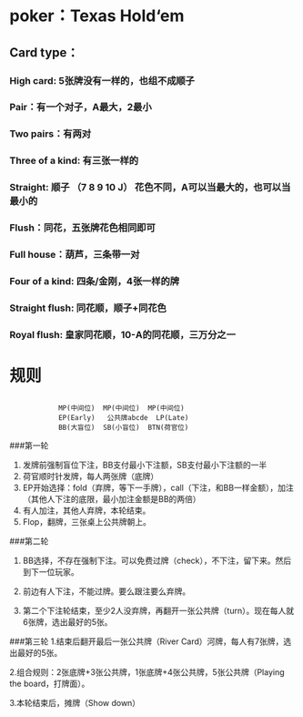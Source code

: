 # poker：Texas Hold‘em
## Card type：
### High card: 5张牌没有一样的，也组不成顺子
### Pair：有一个对子，A最大，2最小 
### Two pairs：有两对
### Three of a kind: 有三张一样的
### Straight: 顺子 （7 8 9 10 J） 花色不同，A可以当最大的，也可以当最小的
### Flush：同花，五张牌花色相同即可
### Full house：葫芦，三条带一对
### Four of a kind: 四条/金刚，4张一样的牌
### Straight flush: 同花顺，顺子+同花色
### Royal flush: 皇家同花顺，10-A的同花顺，三万分之一



# 规则

##  
                MP(中间位)  MP(中间位)  MP(中间位) 
                EP(Early)   公共牌abcde  LP(Late)
                BB(大盲位)  SB(小盲位)  BTN(荷官位)

###第一轮
1. 发牌前强制盲位下注，BB支付最小下注额，SB支付最小下注额的一半
2. 荷官顺时针发牌，每人两张牌（底牌）
3. EP开始选择：fold（弃牌，等下一手牌），call（下注，和BB一样金额），加注（其他人下注的底限，最小加注金额是BB的两倍）
4. 有人加注，其他人弃牌，本轮结束。
5. Flop，翻牌，三张桌上公共牌朝上。

###第二轮
1. BB选择，不存在强制下注。可以免费过牌（check），不下注，留下来。然后到下一位玩家。

2. 前边有人下注，不能过牌。要么跟注要么弃牌。

3. 第二个下注轮结束，至少2人没弃牌，再翻开一张公共牌（turn）。现在每人就6张牌，选出最好的5张。

###第三轮
1.结束后翻开最后一张公共牌（River Card）河牌，每人有7张牌，选出最好的5张。

2.组合规则：2张底牌+3张公共牌，1张底牌+4张公共牌，5张公共牌（Playing the board，打牌面）。

3.本轮结束后，摊牌（Show down）